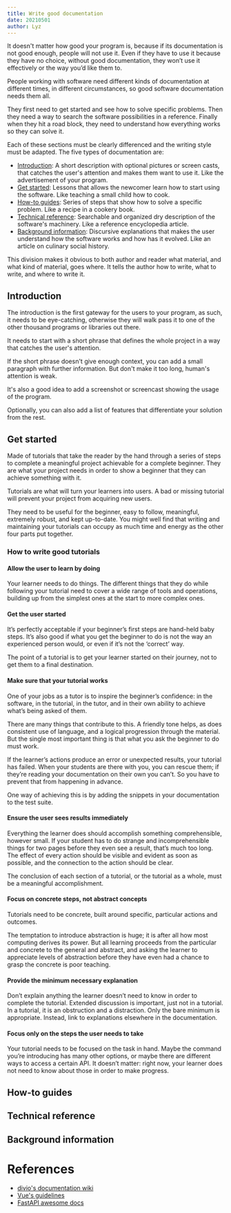 ```yaml
---
title: Write good documentation
date: 20210501
author: Lyz
---
```


It doesn't matter how good your program is, because if its documentation is not
good enough, people will not use it. Even if they have to use it because they
have no choice, without good documentation, they won’t use it effectively or the
way you’d like them to.

People working with software need different kinds of documentation at different
times, in different circumstances, so good software documentation needs them
all.

They first need to get started and see how to solve specific problems. Then they
need a way to search the software possibilities in a reference. Finally when
they hit a road block, they need to understand how everything works so they can
solve it.

Each of these sections must be clearly differenced and the writing style must
be adapted. The five types of documentation are:

* [Introduction](#introduction): A short description with optional pictures or screen casts,
    that catches the user's attention and makes them want to use it. Like
    the advertisement of your program.
* [Get started](#get-started): Lessons that allows the newcomer learn how to
    start using the software. Like teaching a small child how to cook.
* [How-to guides](#how-to-guides): Series of steps that show how to solve a specific problem. Like
    a recipe in a cookery book.
* [Technical reference](#technical-reference): Searchable and organized dry
    description of the software's machinery. Like a reference encyclopedia
    article.
* [Background information](#background-information): Discursive explanations
    that makes the user understand how the software works and how has it
    evolved. Like an article on culinary social history.

This division makes it obvious to both author and reader what material, and what
kind of material, goes where. It tells the author how to write, what to
write, and where to write it.

## Introduction

The introduction is the first gateway for the users to your program, as such, it
needs to be eye-catching, otherwise they will walk pass it to one of the other
thousand programs or libraries out there.

It needs to start with a short phrase that defines the whole project in a way
that catches the user's attention.

If the short phrase doesn't give enough context, you can add a small paragraph
with further information. But don't make it too long, human's attention is weak.

It's also a good idea to add a screenshot or screencast showing the usage of the
program.

Optionally, you can also add a list of features that differentiate your solution
from the rest.

## Get started

Made of tutorials that take the reader by the hand through a series of steps
to complete a meaningful project achievable for a complete beginner. They are
what your project needs in order to show a beginner that they can achieve
something with it.

Tutorials are what will turn your learners into users. A bad or missing tutorial
will prevent your project from acquiring new users.

They need to be useful for the beginner, easy to follow, meaningful,
extremely robust, and kept up-to-date. You might well find that writing and
maintaining your tutorials can occupy as much time and energy as the other
four parts put together.

### How to write good tutorials

#### Allow the user to learn by doing

Your learner needs to do things. The different things that they do while
following your tutorial need to cover a wide range of tools and operations,
building up from the simplest ones at the start to more complex ones.

#### Get the user started

It’s perfectly acceptable if your beginner’s first steps are hand-held baby
steps. It’s also good if what you get the beginner to do is not the way an
experienced person would, or even if it’s not the ‘correct’ way.

The point of a tutorial is to get your learner started on their journey, not to
get them to a final destination.

#### Make sure that your tutorial works

One of your jobs as a tutor is to inspire the beginner’s confidence: in the
software, in the tutorial, in the tutor, and in their own ability to
achieve what’s being asked of them.

There are many things that contribute to this. A friendly tone helps, as does
consistent use of language, and a logical progression through the material. But
the single most important thing is that what you ask the beginner to do must
work.

If the learner’s actions produce an error or unexpected results, your tutorial
has failed. When your students are there with you,
you can rescue them; if they’re reading your documentation on their own you
can’t. So you have to prevent that from happening in advance.

One way of achieving this is by adding the snippets in your documentation to the
test suite.

#### Ensure the user sees results immediately

Everything the learner does should accomplish something comprehensible, however
small. If your student has to do strange and incomprehensible things for two
pages before they even see a result, that’s much too long. The effect of every
action should be visible and evident as soon as possible, and the connection to
the action should be clear.

The conclusion of each section of a tutorial, or the tutorial as a whole, must
be a meaningful accomplishment.

#### Focus on concrete steps, not abstract concepts

Tutorials need to be concrete, built around specific, particular actions and
outcomes.

The temptation to introduce abstraction is huge; it is after all how most
computing derives its power. But all learning proceeds from the particular and
concrete to the general and abstract, and asking the learner to appreciate
levels of abstraction before they have even had a chance to grasp the concrete
is poor teaching.

#### Provide the minimum necessary explanation

Don’t explain anything the learner doesn’t need to know in order to complete the
tutorial. Extended discussion is important, just not in a tutorial. In
a tutorial, it is an obstruction and a distraction. Only the bare minimum is
appropriate. Instead, link to explanations elsewhere in the documentation.

#### Focus only on the steps the user needs to take

Your tutorial needs to be focused on the task in hand. Maybe the command you’re
introducing has many other options, or maybe there are different ways to access
a certain API. It doesn’t matter: right now, your learner does not need to know
about those in order to make progress.

## How-to guides

## Technical reference

## Background information

# References

* [divio's documentation wiki](https://documentation.divio.com/introduction/)
* [Vue's guidelines](https://v3.vuejs.org/guide/contributing/writing-guide.html#principles)
* [FastAPI awesome docs](https://fastapi.tiangolo.com/tutorial/)
